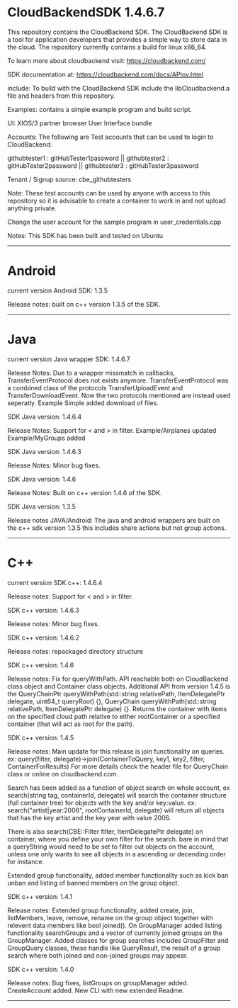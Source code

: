 # CloudBackendSDK 1.4.6.7

This repository contains the CloudBackend SDK.  The CloudBackend SDK is a tool for application developers that provides a simple way to store data in the cloud.  The repository currently contains a build for linux x86_64.

To learn more about cloudbackend visit:
https://cloudbackend.com/

SDK documentation at:
https://cloudbackend.com/docs/APIov.html

include: To build with the CloudBackend SDK include the libCloudbackend.a file and headers from this repository.

Examples: contains a simple example program and build script.

UI: XIOS/3 partner browser User Interface bundle 


Accounts: 
The following are Test accounts that can be used to login to CloudBackend:

githubtester1 : gitHubTester1password || 
githubtester2 : gitHubTester2password || 
githubtester3 : gitHubTester3password 

Tenant / Signup source: cbe_githubtesters

Note: These test accounts can be used by anyone with access to this repository so it is advisable to create a container to work in and not upload anything private.

Change the user account for the sample program in user_credentials.cpp

Notes: This SDK has been built and tested on Ubuntu

---------------------------------------------------------------------------------------------------------------------------------------------------
# Android
current version Android SDK:
1.3.5

Release notes:
built on c++ version 1.3.5 of the SDK.

---------------------------------------------------------------------------------------------------------------------------------------------------
# Java
current version Java wrapper SDK:
1.4.6.7

Release Notes:
Due to a wrapper missmatch in callbacks, TransferEventProtocol does not exists anymore. TransferEventProtocol was a combined class of the protocols TransferUploadEvent and TransferDownloadEvent. Now the two protocols mentioned are instead used seperatly. 
Example Simple added download of files.

SDK Java version:
1.4.6.4

Release Notes:
Support for < and > in filter.
Example/Airplanes updated
Example/MyGroups added

SDK Java version:
1.4.6.3

Release Notes:
Minor bug fixes.

SDK Java version:
1.4.6

Release Notes:
Built on c++ version 1.4.6 of the SDK.

SDK Java version:
1.3.5

Release notes JAVA/Android:
The java and android wrappers are built on the c++ sdk version 1.3.5 this includes share actions but not group actions.

-----------------------------------------------------------------------------------------------------------------------------------------------------
# C++
current version SDK c++:
1.4.6.4

Release notes:
Support for < and > in filter.

SDK c++ version:
1.4.6.3

Release notes:
Minor bug fixes.

SDK c++ version:
1.4.6.2

Release notes:
repackaged directory structure

SDK c++ version:
1.4.6

Release notes:
Fix for queryWithPath. API reachable both on CloudBackend class object and Container class objects.
Additional API from version 1.4.5 is the QueryChainPtr queryWithPath(std::string relativePath, ItemDelegatePtr delegate, uint64_t queryRoot) {}, QueryChain queryWithPath(std::string relativePath, ItemDelegatePtr delegate) {}. Returns the container with items on the specified cloud path relative to either rootContainer or a specified container (that will act as root for the path).

SDK c++ version:
1.4.5

Release notes:
Main update for this release is join functionality on queries. ex: query(filter, delegate)->join(ContainerToQuery, key1, key2, filter, ContainerForResults)
For more details check the header file for QueryChain class or online on cloudbackend.com.

Search has been added as a function of object search on whole account, ex search(string tag, containerId, delegate) will search the container structure (full container tree) for objects with the key and/or key:value. ex: search("artist|year:2006", rootContainerId, delegate) will return all objects that has the key artist and the key year with value 2006.

There is also search(CBE::Filter filter, ItemDelegatePtr delegate) on container, where you define your own filter for the search. bare in mind that a queryString would need to be set to filter out objects on the account, unless one only wants to see all objects in a ascending or decending order for instance.

Extended group functionality, added member functionality such as kick ban unban and listing of banned members on the group object.

SDK c++ version:
1.4.1

Release notes:
Extended group functionality, added create, join, listMembers, leave, remove, rename on the group object together with relevent data members like bool joined().
On GroupManager added listing functionality searchGroups and a vector of currently joined groups on the GroupManager.
Added classes for group searches includes GroupFilter and GroupQuery classes, these handle like QueryResult, the result of a group search where both joined and non-joined groups may appear.

SDK c++ version:
1.4.0

Release notes:
Bug fixes, listGroups on groupManager added. CreateAccount added.
New CLI with new extended Readme. 

---------------------------------------------------------------------------------------------------------------------------------------------------
